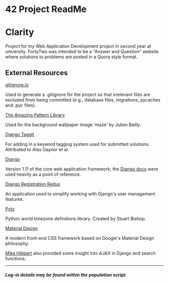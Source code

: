 # 42 Project ReadMe

# Clarity
Project for my Web Application Development project in second year at university. FortyTwo was intended to be a "Answer and Question" website where solutions to problems are posted in a Quora style format.

## External Resources

[gitignore.io](https://www.gitignore.io/)

Used to generate a .gitignore for the project so that irrelevant files
are excluded from being committed (e.g., database files, migrations,
pycaches and .pyc files).


[The Amazing Pattern Library](http://thepatternlibrary.com/)

Used for the background wallpaper image 'maze' by Julien Bailly.



[Django Taggit](https://django-taggit.readthedocs.io/en/latest/)

For adding in a keyword tagging system used for submitted solutions.
Attributed to Alex Gaynor et al.



[Django](https://www.djangoproject.com/)

Version 1.11 of the core web application framework; the [Django docs](https://docs.djangoproject.com/en/1.11/)
were used heavily as a point of reference.



[Django Registration Redux](https://django-registration-redux.readthedocs.io/en/latest/)

An application used to simplify working with Django's user management features.


[Pytz](http://pytz.sourceforge.net/)

Python world timezone definitions library. Created by Stuart Bishop.


[Material Design](https://materializecss.com/)

A modern front-end CSS framework based on Google's Material Design philosophy.


[Mike Hibbert](https://www.youtube.com/watch?v=jKSNciGr8kY) also provided some insight into AJAX in Django
and search functions.

---
##### Log-in details may be found within the population script.
